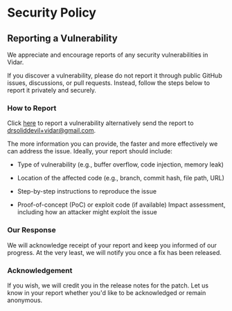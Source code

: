# Security Policy
## Reporting a Vulnerability
We appreciate and encourage reports of any security vulnerabilities in Vidar.

If you discover a vulnerability, please do not report it through public GitHub issues, discussions, or pull requests. Instead, follow the steps below to report it privately and securely.

### How to Report
Click [here](https://github.com/DrSolidDevil/Vidar/security/advisories/new) to report a vulnerability alternatively send the report to drsoliddevil+vidar@gmail.com.

The more information you can provide, the faster and more effectively we can address the issue. Ideally, your report should include:

* Type of vulnerability (e.g., buffer overflow, code injection, memory leak)

* Location of the affected code (e.g., branch, commit hash, file path, URL)

* Step-by-step instructions to reproduce the issue

* Proof-of-concept (PoC) or exploit code (if available)
Impact assessment, including how an attacker might exploit the issue

### Our Response
We will acknowledge receipt of your report and keep you informed of our progress. At the very least, we will notify you once a fix has been released.

### Acknowledgement
If you wish, we will credit you in the release notes for the patch. Let us know in your report whether you'd like to be acknowledged or remain anonymous.
